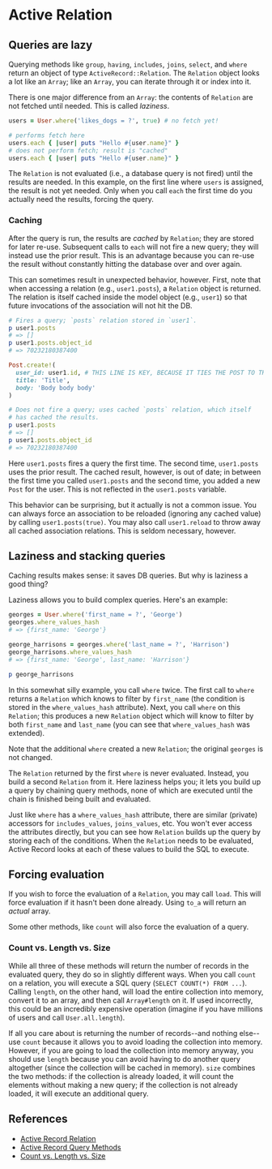 # Active Relation

## Queries are lazy

Querying methods like `group`, `having`, `includes`, `joins`, `select`, and
`where` return an object of type `ActiveRecord::Relation`. The `Relation` object
looks a lot like an `Array`; like an `Array`, you can iterate through it or
index into it.

There is one major difference from an `Array`: the contents of `Relation` are
not fetched until needed. This is called _laziness_.

```ruby
users = User.where('likes_dogs = ?', true) # no fetch yet!

# performs fetch here
users.each { |user| puts "Hello #{user.name}" }
# does not perform fetch; result is "cached"
users.each { |user| puts "Hello #{user.name}" }
```

The `Relation` is not evaluated (i.e., a database query is not fired) until the
results are needed. In this example, on the first line where `users` is
assigned, the result is not yet needed. Only when you call `each` the first time
do you actually need the results, forcing the query.

### Caching

After the query is run, the results are _cached_ by `Relation`; they are stored
for later re-use. Subsequent calls to `each` will not fire a new query; they
will instead use the prior result. This is an advantage because you can re-use
the result without constantly hitting the database over and over again.

This can sometimes result in unexpected behavior, however. First, note that when
accessing a relation (e.g., `user1.posts`), a `Relation` object is returned. The
relation is itself cached inside the model object (e.g., `user1`) so that future
invocations of the association will not hit the DB.

```ruby
# Fires a query; `posts` relation stored in `user1`.
p user1.posts
# => []
p user1.posts.object_id
# => 70232180387400

Post.create!(
  user_id: user1.id, # THIS LINE IS KEY, BECAUSE IT TIES THE POST TO THE USER IN THE DATABASE
  title: 'Title',
  body: 'Body body body'
)

# Does not fire a query; uses cached `posts` relation, which itself
# has cached the results.
p user1.posts
# => []
p user1.posts.object_id
# => 70232180387400
```

Here `user1.posts` fires a query the first time. The second time, `user1.posts`
uses the prior result. The cached result, however, is out of date; in between
the first time you called `user1.posts` and the second time, you added a new
`Post` for the user. This is not reflected in the `user1.posts` variable.

This behavior can be surprising, but it actually is not a common issue. You can
always force an association to be reloaded (ignoring any cached value) by
calling `user1.posts(true)`. You may also call `user1.reload` to throw away all
cached association relations. This is seldom necessary, however.

## Laziness and stacking queries

Caching results makes sense: it saves DB queries. But why is laziness a good
thing?

Laziness allows you to build complex queries. Here's an example:

```ruby
georges = User.where('first_name = ?', 'George')
georges.where_values_hash
# => {first_name: 'George'}

george_harrisons = georges.where('last_name = ?', 'Harrison')
george_harrisons.where_values_hash
# => {first_name: 'George', last_name: 'Harrison'}

p george_harrisons
```

In this somewhat silly example, you call `where` twice. The first call to
`where` returns a `Relation` which knows to filter by `first_name` (the
condition is stored in the `where_values_hash` attribute). Next, you call
`where` on this `Relation`; this produces a new `Relation` object which will
know to filter by both `first_name` and `last_name` (you can see that
`where_values_hash` was extended).

Note that the additional `where` created a new `Relation`; the original
`georges` is not changed.

The `Relation` returned by the first `where` is never evaluated. Instead, you
build a second `Relation` from it. Here laziness helps you; it lets you build up
a query by chaining query methods, none of which are executed until the chain is
finished being built and evaluated.

Just like `where` has a `where_values_hash` attribute, there are similar
(private) accessors for `includes_values`, `joins_values`, etc. You won't ever
access the attributes directly, but you can see how `Relation` builds up the
query by storing each of the conditions. When the `Relation` needs to be
evaluated, Active Record looks at each of these values to build the SQL to
execute.

## Forcing evaluation

If you wish to force the evaluation of a `Relation`, you may call `load`. This
will force evaluation if it hasn't been done already. Using `to_a` will return
an _actual_ array.

Some other methods, like `count` will also force the evaluation of a query.

### Count vs. Length vs. Size

While all three of these methods will return the number of records in the
evaluated query, they do so in slightly different ways. When you call `count` on
a relation, you will execute a SQL query (`SELECT COUNT(*) FROM ...`). Calling
`length`, on the other hand, will load the entire collection into memory,
convert it to an array, and then call `Array#length` on it. If used incorrectly,
this could be an incredibly expensive operation (imagine if you have millions of
users and call `User.all.length`).

If all you care about is returning the number of records--and nothing else--use
`count` because it allows you to avoid loading the collection into memory.
However, if you are going to load the collection into memory anyway, you should
use `length` because you can avoid having to do another query altogether (since
the collection will be cached in memory). `size` combines the two methods: if
the collection is already loaded, it will count the elements without making a
new query; if the collection is not already loaded, it will execute an
additional query.

## References

* [Active Record Relation][relation]
* [Active Record Query Methods][query-methods]
* [Count vs. Length vs. Size][count]

[relation]: http://api.rubyonrails.org/classes/ActiveRecord/Relation.html
[query-methods]: http://api.rubyonrails.org/classes/ActiveRecord/QueryMethods.html
[count]: https://mensfeld.pl/2014/09/activerecord-count-vs-length-vs-size-and-what-will-happen-if-you-use-it-the-way-you-shouldnt/
